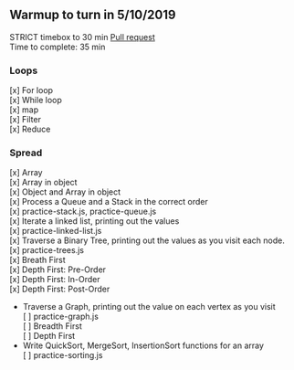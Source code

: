 ## Warmup to turn in 5/10/2019
STRICT timebox to 30 min
[Pull request](https://github.com/codefellows-js-401d29-aaron-ferris/warmup-daily/pull/13)  
Time to complete: 35 min  
### Loops
[x] For loop  
[x] While loop  
[x] map  
[x] Filter   
[x] Reduce   
### Spread  
[x] Array   
[x] Array in object   
[x] Object and Array in object     
[x] Process a Queue and a Stack in the correct order   
    [x] practice-stack.js, practice-queue.js  
[x] Iterate a linked list, printing out the values   
    [x] practice-linked-list.js   
[x] Traverse a Binary Tree, printing out the values as you visit each node.  
    [x] practice-trees.js   
    [x] Breath First    
    [x] Depth First: Pre-Order  
    [x] Depth First: In-Order  
    [x] Depth First: Post-Order  
* Traverse a Graph, printing out the value on each vertex as you visit  
    [ ] practice-graph.js  
    [ ] Breadth First  
    [ ] Depth First  
* Write QuickSort, MergeSort, InsertionSort functions for an array  
    [ ] practice-sorting.js  
